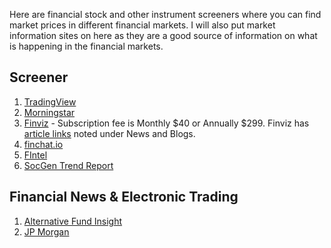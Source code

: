 Here are financial stock and other instrument screeners where you can find market prices in different financial markets. I will also put market information sites on here as they are a good source of information on what is happening in the financial markets. 

## Screener
1. [TradingView](https://www.tradingview.com)
2. [Morningstar](https://www.morningstar.com/)
3. [Finviz](https://finviz.com/) - Subscription fee is Monthly $40 or Annually $299. Finviz has [article links](https://finviz.com/news.ashx) noted under News and Blogs.
4. [finchat.io](https://finchat.io/dashboard/)
5. [FIntel](https://fintel.io/)
6. [SocGen Trend Report](https://cib.societegenerale.com/fileadmin/indices_feeds/ti_screen/index.html)

## Financial News & Electronic Trading
1. [Alternative Fund Insight](https://alternativefundinsight.com/)
2. [JP Morgan](https://www.jpmorgan.com/markets/etrading-trends#trading)
